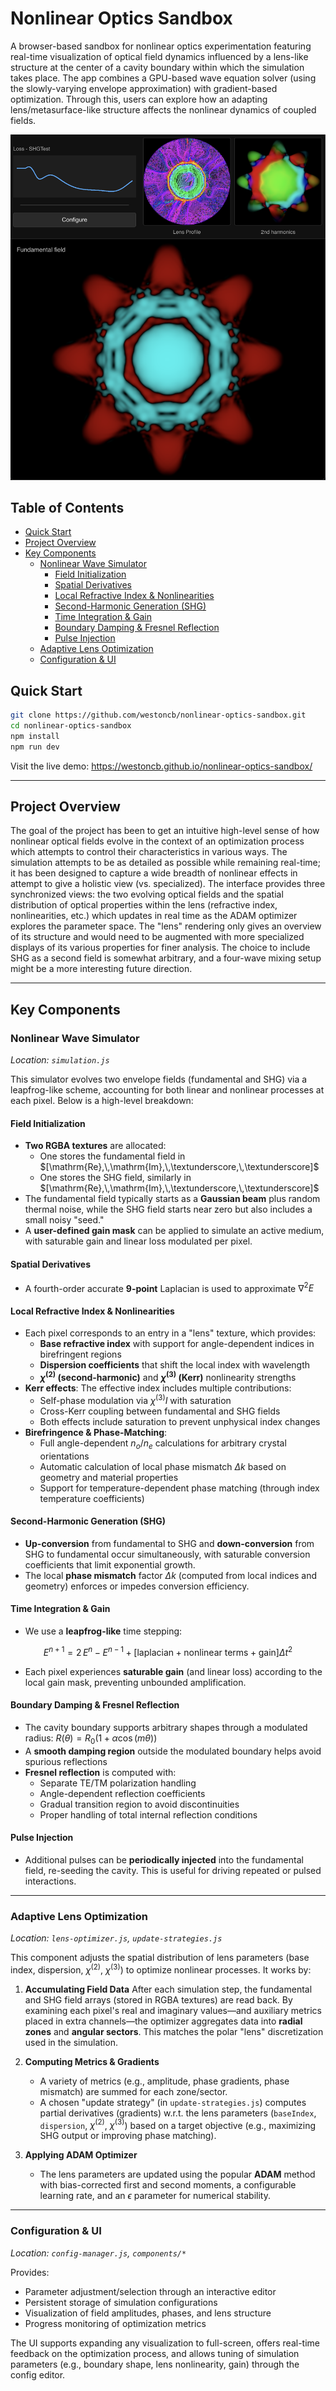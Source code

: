 # Nonlinear Optics Sandbox

A browser-based sandbox for nonlinear optics experimentation featuring real-time visualization of optical field dynamics influenced by a lens-like structure at the center of a cavity boundary within which the simulation takes place. The app combines a GPU-based wave equation solver (using the slowly-varying envelope approximation) with gradient-based optimization. Through this, users can explore how an adapting lens/metasurface-like structure affects the nonlinear dynamics of coupled fields.

![Application interface showing real-time visualization of optical fields and optimization](docs/images/screenshot.png)

## Table of Contents

- [Quick Start](#quick-start)
- [Project Overview](#project-overview)
- [Key Components](#key-components)
  - [Nonlinear Wave Simulator](#nonlinear-wave-simulator)
    - [Field Initialization](#field-initialization)
    - [Spatial Derivatives](#spatial-derivatives)
    - [Local Refractive Index & Nonlinearities](#local-refractive-index--nonlinearities)
    - [Second-Harmonic Generation (SHG)](#second-harmonic-generation-shg)
    - [Time Integration & Gain](#time-integration--gain)
    - [Boundary Damping & Fresnel Reflection](#boundary-damping--fresnel-reflection)
    - [Pulse Injection](#pulse-injection)
  - [Adaptive Lens Optimization](#adaptive-lens-optimization)
  - [Configuration & UI](#configuration--ui)

## Quick Start

```bash
git clone https://github.com/westoncb/nonlinear-optics-sandbox.git
cd nonlinear-optics-sandbox
npm install
npm run dev
```

Visit the live demo: https://westoncb.github.io/nonlinear-optics-sandbox/

---

## Project Overview

The goal of the project has been to get an intuitive high-level sense of how nonlinear optical fields evolve in the context of an optimization process which attempts to control their characteristics in various ways. The simulation attempts to be as detailed as possible while remaining real-time; it has been designed to capture a wide breadth of nonlinear effects in attempt to give a holistic view (vs. specialized). The interface provides three synchronized views: the two evolving optical fields and the spatial distribution of optical properties within the lens (refractive index, nonlinearities, etc.) which updates in real time as the ADAM optimizer explores the parameter space. The "lens" rendering only gives an overview of its structure and would need to be augmented with more specialized displays of its various properties for finer analysis. The choice to include SHG as a second field is somewhat arbitrary, and a four-wave mixing setup might be a more interesting future direction.

---

## Key Components

### Nonlinear Wave Simulator

_Location: `simulation.js`_

This simulator evolves two envelope fields (fundamental and SHG) via a leapfrog-like scheme, accounting for both linear and nonlinear processes at each pixel. Below is a high-level breakdown:

#### Field Initialization

- **Two RGBA textures** are allocated:
  - One stores the fundamental field in $[\mathrm{Re},\,\mathrm{Im},\,\textunderscore,\,\textunderscore]$
  - One stores the SHG field, similarly in $[\mathrm{Re},\,\mathrm{Im},\,\textunderscore,\,\textunderscore]$
- The fundamental field typically starts as a **Gaussian beam** plus random thermal noise, while the SHG field starts near zero but also includes a small noisy "seed."
- A **user-defined gain mask** can be applied to simulate an active medium, with saturable gain and linear loss modulated per pixel.

#### Spatial Derivatives

- A fourth-order accurate **9-point** Laplacian is used to approximate $\nabla^2 E$

#### Local Refractive Index & Nonlinearities

- Each pixel corresponds to an entry in a "lens" texture, which provides:
  - **Base refractive index** with support for angle-dependent indices in birefringent regions
  - **Dispersion coefficients** that shift the local index with wavelength
  - **$\chi^{(2)}$ (second-harmonic)** and **$\chi^{(3)}$ (Kerr)** nonlinearity strengths
- **Kerr effects**: The effective index includes multiple contributions:
  - Self-phase modulation via $\chi^{(3)} I$ with saturation
  - Cross-Kerr coupling between fundamental and SHG fields
  - Both effects include saturation to prevent unphysical index changes
- **Birefringence & Phase-Matching**:
  - Full angle-dependent $n_o/n_e$ calculations for arbitrary crystal orientations
  - Automatic calculation of local phase mismatch $\Delta k$ based on geometry and material properties
  - Support for temperature-dependent phase matching (through index temperature coefficients)

#### Second-Harmonic Generation (SHG)

- **Up-conversion** from fundamental to SHG and **down-conversion** from SHG to fundamental occur simultaneously, with saturable conversion coefficients that limit exponential growth.
- The local **phase mismatch** factor $\Delta k$ (computed from local indices and geometry) enforces or impedes conversion efficiency.

#### Time Integration & Gain

- We use a **leapfrog-like** time stepping:

$$
E^{n+1} = 2\,E^{n} - E^{n-1} + \left[\text{laplacian} + \text{nonlinear terms} + \text{gain}\right]\Delta t^2
$$

- Each pixel experiences **saturable gain** (and linear loss) according to the local gain mask, preventing unbounded amplification.

#### Boundary Damping & Fresnel Reflection

- The cavity boundary supports arbitrary shapes through a modulated radius: $R(\theta) = R_0(1 + \alpha\cos(m\theta))$
- A **smooth damping region** outside the modulated boundary helps avoid spurious reflections
- **Fresnel reflection** is computed with:
  - Separate TE/TM polarization handling
  - Angle-dependent reflection coefficients
  - Gradual transition region to avoid discontinuities
  - Proper handling of total internal reflection conditions

#### Pulse Injection

- Additional pulses can be **periodically injected** into the fundamental field, re-seeding the cavity. This is useful for driving repeated or pulsed interactions.

---

### Adaptive Lens Optimization

_Location: `lens-optimizer.js`, `update-strategies.js`_

This component adjusts the spatial distribution of lens parameters (base index, dispersion, $\chi^{(2)}$, $\chi^{(3)}$) to optimize nonlinear processes. It works by:

1. **Accumulating Field Data**
   After each simulation step, the fundamental and SHG field arrays (stored in RGBA textures) are read back. By examining each pixel's real and imaginary values—and auxiliary metrics placed in extra channels—the optimizer aggregates data into **radial zones** and **angular sectors**. This matches the polar "lens" discretization used in the simulation.

2. **Computing Metrics & Gradients**

   - A variety of metrics (e.g., amplitude, phase gradients, phase mismatch) are summed for each zone/sector.
   - A chosen "update strategy" (in `update-strategies.js`) computes partial derivatives (gradients) w.r.t. the lens parameters (`baseIndex`, `dispersion`, $\chi^{(2)}$, $\chi^{(3)}$) based on a target objective (e.g., maximizing SHG output or improving phase matching).

3. **Applying ADAM Optimizer**
   - The lens parameters are updated using the popular **ADAM** method with bias-corrected first and second moments, a configurable learning rate, and an $\epsilon$ parameter for numerical stability.

---

### Configuration & UI

_Location: `config-manager.js`, `components/*`_

Provides:

- Parameter adjustment/selection through an interactive editor
- Persistent storage of simulation configurations
- Visualization of field amplitudes, phases, and lens structure
- Progress monitoring of optimization metrics

The UI supports expanding any visualization to full-screen, offers real-time feedback on the optimization process, and allows tuning of simulation parameters (e.g., boundary shape, lens nonlinearity, gain) through the config editor.
